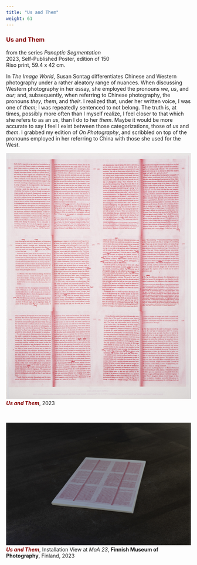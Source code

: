 ```yaml
---
title: "Us and Them"
weight: 61
---
```



### **<span style="color: #850000;">Us and Them</span>**
from the series *Panoptic Segmentation*  
2023, Self-Published Poster, edition of 150       
Riso print, 59.4 x 42 cm. 

In *The Image World*, Susan Sontag differentiates Chinese and Western photography under a rather aleatory range of nuances. When discussing Western photography in her essay, she employed the pronouns *we*, *us*, and *our*; and, subsequently, when referring to Chinese photography, the pronouns *they*, *them*, and *their*. I realized that, under her written voice, I was one of *them*; I was repeatedly sentenced to not belong. The truth is, at times, possibly more often than I myself realize, I feel closer to that which she refers to as an *us*, than I do to her *them*. Maybe it would be more accurate to say I feel I exist between those categorizations, those of *us* and *them*. I grabbed my edition of *On Photography*, and scribbled on top of the pronouns employed in her referring to China with those she used for the West.


![image of ladder](us-and-them.jpg)  
***<span style="color: #850000;">Us and Them</span>***, 2023

<p>&nbsp;</p>

![image of ladder](us-and-them-1.jpg)  
***<span style="color: #850000;">Us and Them</span>***, Installation View at *MoA 23*, **Finnish Museum of Photography**, Finland, 2023